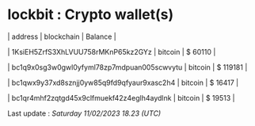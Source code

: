 # lockbit : Crypto wallet(s)



| address | blockchain | Balance |

| 1KsiEH5ZrfS3XhLVUU758rMKnP65kz2GYz | bitcoin | $ 60110 | 

| bc1q9x0sg3w0gwl0yfyml78zp7mdpuan005scwvytu | bitcoin | $ 119181 | 

| bc1qwx9y37xd8sznjj0yw85q9fd9qfyaur9xasc2h4 | bitcoin | $ 16417 | 

| bc1qr4mhf2zqtgd45x9clfmuekf42z4eglh4aydlnk | bitcoin | $ 19513 | 



Last update : _Saturday 11/02/2023 18.23 (UTC)_ 



